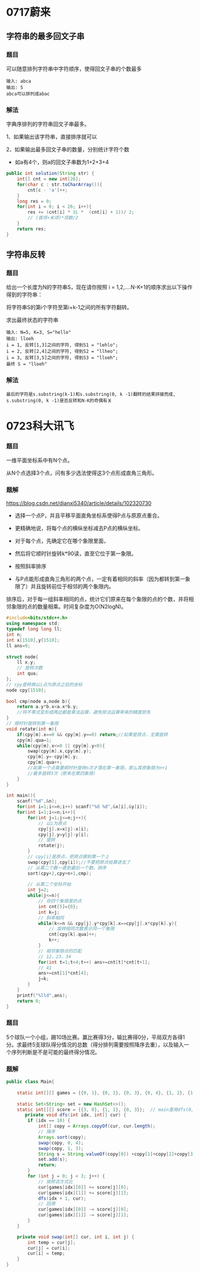 # 0717蔚来

## 字符串的最多回文子串

### 题目

可以随意排列字符串中字符顺序，使得回文子串的个数最多

```
输入: abca
输出: 5
abca可以排列成abac
```

### 解法

字典序排列的字符串回文子串最多。

1、如果输出该字符串，直接排序就可以

2、如果输出最多回文子串的数量，分别统计字符个数

- 如a有4个，则a的回文子串数为1+2+3+4

```java
public int solution(String str) {
    int[] cnt = new int[26];
    for(char c : str.toCharArray()){
        cnt[c - 'a']++;
    }
    long res = 0;
    for(int i = 0; i < 26; i++){
        res += (cnt[i] * 1L *  (cnt[i] + 1))/ 2;
        // (首项+末项)*项数/2
    }
    return res;
}

```

## 字符串反转

### 题目

给出一个长度为N的字符串S，现在请你按照 i = 1,2,.…N-K+1的顺序求出以下操作得到的字符串：

将字符串S的第i个字符至第i+k-1之间的所有字符翻转。

求出最终状态的字符串

```
输入: N=5, K=3, S="hello"
输出: lloeh
i = 1, 反转[1,3]之间的字符, 得到S1 = "lehlo";
i = 2, 反转[2,4]之间的字符, 得到S2 = "llheo";
i = 3, 反转[3,5]之间的字符, 得到S3 = "lloeh";
最终 S = "lloeh"
```

### 解法

```
最后的字符是s.substring(k-1)和s.substring(0, k -1)翻转的结果拼接而成,
s.substring(0, k -1)是否反转和N-K的奇偶有关
```



# 0723科大讯飞

### 题目

一维平面坐标系中有N个点。

从N个点选择3个点，问有多少选法使得这3个点形成直角三角形。

### 题解

https://blog.csdn.net/dianxi5340/article/details/102320730

- 选择一个点P，并且平移平面直角坐标系使得P点与原原点重合。

- 更精确地说，将每个点的横纵坐标减去P点的横纵坐标。

- 对于每个点，先确定它在哪个象限里面，

- 然后将它顺时针旋转k*90读，直至它位于第一象限。

- 按照斜率排序

- 与P点能形成直角三角形的两个点，一定有着相同的斜率（因为都转到第一象限了）并且旋转前位于相邻的两个象限内。

排序后，对于每一组斜率相同的点，统计它们原来在每个象限的点的个数，并将相邻象限的点的数量相乘。时间复杂度为O(N2logN)。

```c++
#include<bits/stdc++.h>
using namespace std;
typedef long long ll;
int n;
int x[1510],y[1510];
ll ans=0;
 
struct node{
    ll x,y;
    // 旋转次数
    int qua;
};
// cpy是转换以i点为原点之后的坐标
node cpy[1510];
 
bool cmp(node a,node b){
    return a.y*b.x<a.x*b.y;
    //将不等式变形成两边都是乘法运算，避免除法运算带来的精度损失
}
// 顺时针旋转到第一象限
void rotate(int m){
    if(cpy[m].x==0 && cpy[m].y==0) return;//如果是原点，无需旋转
    cpy[m].qua=1;
    while(cpy[m].x<=0 || cpy[m].y<0){
        swap(cpy[m].x,cpy[m].y);
        cpy[m].y=-cpy[m].y;
        cpy[m].qua++;
        //如果一个点需要顺时针旋转n次才落在第一象限，那么其原象限为n+1 
        //最多旋转3次（原来在第四象限）
    }
}
 
int main(){
    scanf("%d",&n);
    for(int i=1;i<=n;i++) scanf("%d %d",&x[i],&y[i]);
    for(int i=1;i<=n;i++){
        for(int j=1;j<=n;j++){
            // 以i为原点
            cpy[j].x=x[j]-x[i];
            cpy[j].y=y[j]-y[i];
            // 旋转
            rotate(j);
        }
        // cpy[i]是原点，把原点挪到第一个上
        swap(cpy[1],cpy[i]);//不要把原点给算进去了
        // 从第二个数一直到最后一个数。排序
        sort(cpy+2,cpy+n+1,cmp);
        
        // 从第二个坐标开始
        int j=2;
        while(j<=n){
            // 存四个象限里的点
            int cnt[5]={0};
            int k=j;
            // 斜率相同
            while(k<=n && cpy[j].y*cpy[k].x==cpy[j].x*cpy[k].y){
                // 旋转相同次数表示同一个象限
                cnt[cpy[k].qua]++;
                k++;
            }
            // 相邻象限点的匹配
            // 12，23，34
            for(int t=1;t<4;t++) ans+=cnt[t]*cnt[t+1];
            // 41
            ans+=cnt[1]*cnt[4];
            j=k;
        }
    }
    printf("%lld",ans);
    return 0;
}
```

### 题目

5个球队一个小组，踢10场比赛。赢比赛得3分，输比赛得0分，平局双方各得1分。求最终5支球队得分情况的总数（得分排列需要按照降序去重），以及输入一个序列判断是不是可能的最终得分情况。

### 题解

```java
public class Main{
    
    static int[][] games = {{0, 1}, {0, 2}, {0, 3}, {0, 4}, {1, 2}, {1, 3}, {1, 4}, {2, 3}, {2, 4}, {3, 4}};
    
    static Set<String> set = new HashSet<>();
    static int[][] score = {{3, 0}, {1, 1}, {0, 3}};  // main里用dfs(0, new int[5])调用       
       private void dfs(int idx, int[] cur) {
        if (idx == 10) {
            int[] copy = Arrays.copyOf(cur, cur.length);
            // 降序
            Arrays.sort(copy);
            swap(copy, 0, 4);
            swap(copy, 1, 3);
            String s = String.valueOf(copy[0]) +copy[1]+copy[2]+copy[3]+copy[4];
            set.add(s);
            return;
        }
        for (int j = 0; j < 3; j++) {
            // 按照该方式比
            cur[games[idx][0]] += score[j][0];
            cur[games[idx][1]] += score[j][1];
            dfs(idx + 1, cur);
            // 回溯
            cur[games[idx][0]] -= score[j][0];
            cur[games[idx][1]] -= score[j][1];
        }
    }

    private void swap(int[] cur, int i, int j) {
        int temp = cur[j];
        cur[j] = cur[i];
        cur[i] = temp;
    }
}
    
```

